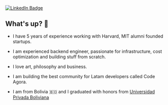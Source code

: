  <div id="badges">
    <a href="www.linkedin.com/in/punamateo">
      <img src="https://img.shields.io/badge/LinkedIn-blue?style=for-the-badge&logo=linkedin&logoColor=white" alt="LinkedIn Badge"/>
    </a>
  </div>

  
## What's up? 👋


* I have 5 years of experience working with Harvard, MIT alumni founded startups.
  
* I am experienced backend engineer,  passionate for infrastructure, cost optimization and building stuff from scratch. 

* I love art, philosophy and business.

* I am building the best community for Latam developers called Code Agora.

* I am from Bolivia :bolivia: and I graduated with honors from [Universidad Privada Boliviana](https://www.upb.edu/)
<!--
**mateopuna98/mateopuna98** is a ✨ _special_ ✨ repository because its `README.md` (this file) appears on your GitHub profile.

Here are some ideas to get you started:

- 🔭 I’m currently working on ...
- 🌱 I’m currently learning ...
- 👯 I’m looking to collaborate on ...
- 🤔 I’m looking for help with ...
- 💬 Ask me about ...
- 📫 How to reach me: ...
- 😄 Pronouns: ...
- ⚡ Fun fact: ...
-->
